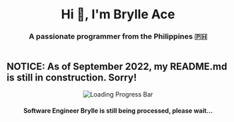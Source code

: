 <h1 align="center">Hi 👋, I'm Brylle Ace</h1>
<h3 align="center">A passionate programmer from the Philippines 🇵🇭</h3>

<p align="left"> <a href="https://twitter.com/" target="blank"><img src="https://img.shields.io/twitter/follow/?logo=twitter&style=for-the-badge" alt="" /></a> </p>

## NOTICE: As of September 2022, my README.md is still in construction. Sorry!

<p align="center">
  <img src="https://i.imgur.com/1DrBZ7p.gif" alt="Loading Progress Bar"/>
</p>

<h4 align="center">Software Engineer Brylle is still being processed, please wait...</h4>

